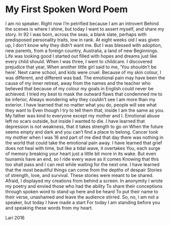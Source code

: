 # My First Spoken Word Poem
 
I am no speaker. Right now I’m petrified because I am an introvert
Behind the scenes is where I shine, but today I want to assert
myself, and share my story. In 92 I was born, across the seas, a blank
slate, perhaps with predisposed personality traits, low in rank.
At eight weeks old I was given up, I don’t know why they didn’t want me.
But I was blessed with adoption, new parents, from a foreign country,
Australia, a land of new Beginnings. Life was looking good
I started out filled with hopes and dreams just like every child should.
When I was three, I went to childcare. I discovered prejudice that year,
When another little girl said to me, ‘You shouldn’t be here’.
Next came school, and kids were cruel. Because of my skin colour, I was
different, and different was bad. The emotional pain may have been the cause
of my inner retreat, away from the names and the teacher who believed
that because of my colour my goals in English could never be achieved.
I tried my best to mask the outward flaws that condemned me to be inferior,
Always wondering why they couldn’t see I am more than my exterior.
I have learned that no matter what you do, people will see what they want to
Even though I try to tell them that, inside I am the same as you.
My father was kind to everyone except my mother and I.
Emotional abuse left no scars outside, but inside I wanted to die.
I have learned that depression is not weakness, that it takes strength to go on
When the future seems empty and dark and you can’t find a place to belong.
Cancer took my mother when I was 16 and part of me died that day
there was nothing in the world that could take the emotional pain away.
I have learned that grief does not heal with time, but like a tidal wave, it overtakes
You, each surge of memory breaking your heart just a little bit more in its wake.
But even tsunamis have an end, so I ride every wave as it comes
Knowing that this too shall pass and I can rest while waiting for the next one.
I have learned that the most beautiful things can come from the depths of despair
Stories of strength, love, and survival. These stories were meant to be shared.
Afraid, I displayed my creations from behind a screen. In anonymity
I wrote my poetry and envied those who had the ability
To share their conceptions through spoken word to stand up here and be heard
To put their name to their verse, unashamed and leave the audience stirred.
So, no, I am not a speaker, but today I have made a start
For today I am standing before you and speaking these words from my heart.

Lari 2016
